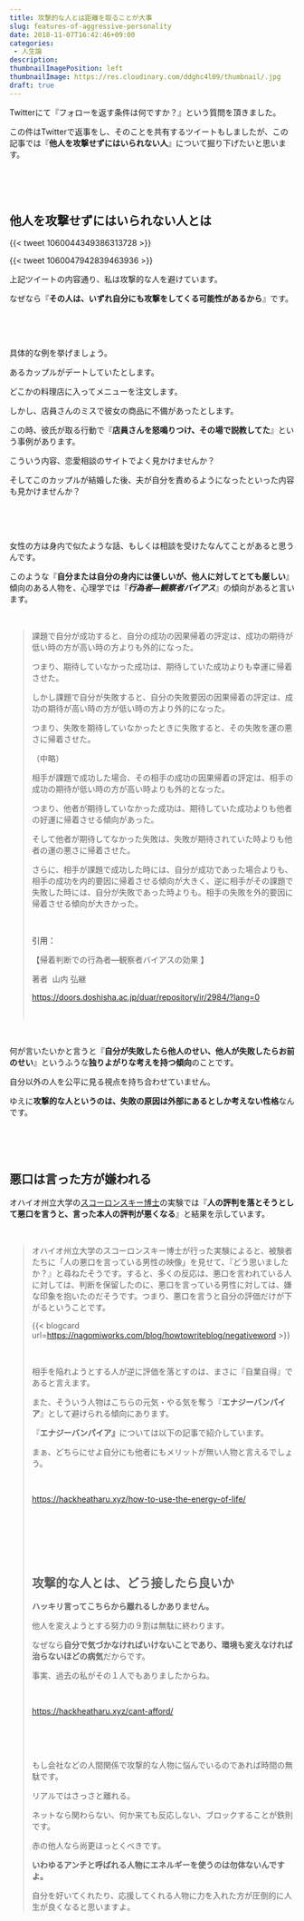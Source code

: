 ```yaml
---
title: 攻撃的な人とは距離を取ることが大事
slug: features-of-aggressive-personality
date: 2018-11-07T16:42:46+09:00
categories: 
 - 人生論
description: 
thumbnailImagePosition: left
thumbnailImage: https://res.cloudinary.com/ddghc4l09/thumbnail/.jpg
draft: true
---
```


<!--more-->

Twitterにて『フォローを返す条件は何ですか？』という質問を頂きました。

この件はTwitterで返事をし、そのことを共有するツイートもしましたが、この記事では『<strong>他人を攻撃せずにはいられない人</strong>』について掘り下げたいと思います。

&nbsp;

&nbsp;
<h2><strong>他人を攻撃せずにはいられない人とは</strong></h2>
{{< tweet 1060044349386313728 >}}
&nbsp;

{{< tweet 1060047942839463936 >}}
&nbsp;

上記ツイートの内容通り、私は攻撃的な人を避けています。

なぜなら『<strong>その人は、いずれ自分にも攻撃をしてくる可能性があるから</strong>』です。

&nbsp;

&nbsp;

具体的な例を挙げましょう。

あるカップルがデートしていたとします。

どこかの料理店に入ってメニューを注文します。

しかし、店員さんのミスで彼女の商品に不備があったとします。

この時、彼氏が取る行動で『<strong>店員さんを怒鳴りつけ、その場で説教してた</strong>』という事例があります。

こういう内容、恋愛相談のサイトでよく見かけませんか？

そしてこのカップルが結婚した後、夫が自分を責めるようになったといった内容も見かけませんか？

&nbsp;

&nbsp;

女性の方は身内で似たような話、もしくは相談を受けたなんてことがあると思うんです。

このような『<strong>自分または自分の身内には優しいが、他人に対してとても厳しい</strong>』傾向のある人物を、心理学では『<strong><em>行為者</em>—<em>観察者バイアス</em></strong>』の傾向があると言います。

&nbsp;
<blockquote>課題で自分が成功すると、自分の成功の因果帰着の評定は、成功の期待が低い時の方が高い時の方よりも外的になった。

つまり、期待していなかった成功は、期待していた成功よりも幸運に帰着させた。

しかし課題で自分が失敗すると、自分の失敗要因の因果帰着の評定は、成功の期待が高い時の方が低い時の方より外的になった。

つまり、失敗を期待していなかったときに失敗すると、その失敗を運の悪さに帰着させた。

（中略）

相手が課題で成功した場合、その相手の成功の因果帰着の評定は、相手の成功の期待が低い時の方が高い時よりも外的となった。

つまり、他者が期待していなかった成功は、期待していた成功よりも他者の好運に帰着させる傾向があった。

そして他者が期待してなかった失敗は、失敗が期待されていた時よりも他者の運の悪さに帰着させた。

さらに、相手が課題で成功した時には、自分が成功であった場合よりも、相手の成功を内的要因に帰着させる傾向が大きく、逆に相手がその課題で失敗した時には、自分が失敗であった時よりも。相手の失敗を外的要因に帰着させる傾向が大きかった。

&nbsp;

<span style="color: #333333;">引用：</span>

【帰着判断での行為者―観察者バイアスの効果 】

著者  山内 弘継

<a href="https://doors.doshisha.ac.jp/duar/repository/ir/2984/?lang=0">https://doors.doshisha.ac.jp/duar/repository/ir/2984/?lang=0</a>

&nbsp;</blockquote>
&nbsp;

何が言いたいかと言うと『<strong>自分が失敗したら他人のせい、他人が失敗したらお前のせい</strong>』というふうな<strong>独りよがりな考えを持つ傾向</strong>のことです。

自分以外の人を公平に見る視点を持ち合わせていません。

ゆえに<strong>攻撃的な人というのは、失敗の原因は外部にあるとしか考えない性格</strong>なんです。

&nbsp;

&nbsp;
<h2>悪口は言った方が嫌われる</h2>
オハイオ州立大学の<a href="https://www.niu.edu/jskowronski/index.shtml">スコーロンスキー博士</a>の実験では『<strong>人の評判を落とそうとして悪口を言うと、言った本人の評判が悪くなる</strong>』と結果を示しています。

&nbsp;
<blockquote>オハイオ州立大学のスコーロンスキー博士が行った実験によると、被験者たちに「人の悪口を言っている男性の映像」を見せて、『どう思いましたか？』と尋ねたそうです。すると、多くの反応は、悪口を言われている人に対しては、判断を保留したのに、悪口を言っている男性に対しては、嫌な印象を抱いたのだそうです。つまり、<span class="ymarker">悪口を言うと自分の評価だけが下がる</span>ということです。

{{< blogcard url=https://nagomiworks.com/blog/howtowriteblog/negativeword >}}&nbsp;

&nbsp;

相手を陥れようとする人が逆に評価を落とすのは、まさに『自業自得』であると言えます。

また、そういう人物はこちらの元気・やる気を奪う『<strong>エナジーバンパイア</strong>』として避けられる傾向にあります。

『<strong>エナジーバンパイア』</strong>については以下の記事で紹介しています。

まぁ、どちらにせよ自分にも他者にもメリットが無い人物と言えるでしょう。

&nbsp;

https://hackheatharu.xyz/how-to-use-the-energy-of-life/

&nbsp;

&nbsp;

&nbsp;
<h2>攻撃的な人とは、どう接したら良いか</h2>
<strong>ハッキリ言ってこちらから離れるしかありません。</strong>

他人を変えようとする努力の９割は無駄に終わります。

なぜなら<strong>自分で気づかなければいけないことであり、環境も変えなければ治らないほどの病気</strong>だからです。

事実、過去の私がその１人でもありましたからね。

&nbsp;

https://hackheatharu.xyz/cant-afford/

&nbsp;

&nbsp;

もし会社などの人間関係で攻撃的な人物に悩んでいるのであれば時間の無駄です。

リアルではさっさと離れる。

ネットなら関わらない、何か来ても反応しない、ブロックすることが鉄則です。

赤の他人なら尚更ほっとくべきです。

<strong>いわゆるアンチと呼ばれる人物にエネルギーを使うのは勿体ないんですよ。</strong>

自分を好いてくれたり、応援してくれる人物に力を入れた方が圧倒的に人生が良くなると思いますよ。
